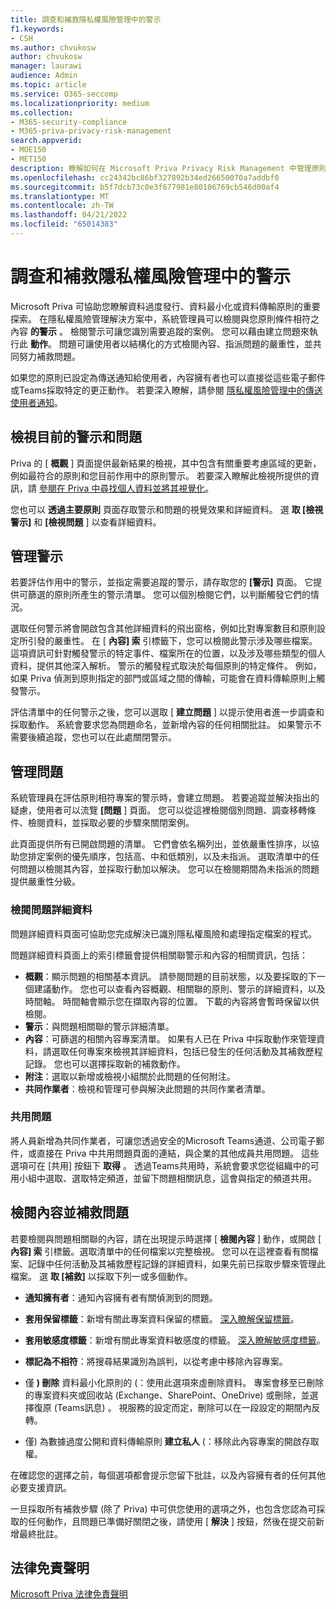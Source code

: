 ```yaml
---
title: 調查和補救隱私權風險管理中的警示
f1.keywords:
- CSH
ms.author: chvukosw
author: chvukosw
manager: laurawi
audience: Admin
ms.topic: article
ms.service: O365-seccomp
ms.localizationpriority: medium
ms.collection:
- M365-security-compliance
- M365-priva-privacy-risk-management
search.appverid:
- MOE150
- MET150
description: 瞭解如何在 Microsoft Priva Privacy Risk Management 中管理原則相符專案所引發的警示和問題。
ms.openlocfilehash: cc24342bc86bf327892b34ed26650070a7addbf0
ms.sourcegitcommit: b5f7dcb73c0e3f677981e80106769cb546d00af4
ms.translationtype: MT
ms.contentlocale: zh-TW
ms.lasthandoff: 04/21/2022
ms.locfileid: "65014383"
---
```

# <a name="investigate-and-remediate-alerts-in-privacy-risk-management"></a>調查和補救隱私權風險管理中的警示

Microsoft Priva 可協助您瞭解資料過度發行、資料最小化或資料傳輸原則的重要探索。 在隱私權風險管理解決方案中，系統管理員可以檢閱與您原則條件相符之內容 **的警示** 。 檢閱警示可讓您識別需要追蹤的案例。 您可以藉由建立問題來執行此 **動作**。 問題可讓使用者以結構化的方式檢閱內容、指派問題的嚴重性，並共同努力補救問題。

如果您的原則已設定為傳送通知給使用者，內容擁有者也可以直接從這些電子郵件或Teams採取特定的更正動作。 若要深入瞭解，請參閱 [隱私權風險管理中的傳送使用者通知](risk-management-notifications.md)。

## <a name="view-current-alerts-and-issues"></a>檢視目前的警示和問題

Priva 的 [ **概觀** ] 頁面提供最新結果的檢視，其中包含有關重要考慮區域的更新，例如最符合的原則和您目前作用中的原則警示。 若要深入瞭解此檢視所提供的資訊，請 [參閱在 Priva 中尋找個人資料並將其視覺化](priva-data-profile.md)。

您也可以 **透過主要原則** 頁面存取警示和問題的視覺效果和詳細資料。 選 **取 [檢視警示]** 和 **[檢視問題** ] 以查看詳細資料。

## <a name="manage-alerts"></a>管理警示

若要評估作用中的警示，並指定需要追蹤的警示，請存取您的 **[警示]** 頁面。 它提供可篩選的原則所產生的警示清單。 您可以個別檢閱它們，以判斷觸發它們的情況。

選取任何警示將會開啟包含其他詳細資料的飛出窗格，例如比對專案數目和原則設定所引發的嚴重性。 在 [ **內容] 索** 引標籤下，您可以檢閱此警示涉及哪些檔案。 這項資訊可針對觸發警示的特定事件、檔案所在的位置，以及涉及哪些類型的個人資料，提供其他深入解析。 警示的觸發程式取決於每個原則的特定條件。 例如，如果 Priva 偵測到原則指定的部門或區域之間的傳輸，可能會在資料傳輸原則上觸發警示。

評估清單中的任何警示之後，您可以選取 [ **建立問題** ] 以提示使用者進一步調查和採取動作。 系統會要求您為問題命名，並新增內容的任何相關批註。 如果警示不需要後續追蹤，您也可以在此處關閉警示。

## <a name="manage-issues"></a>管理問題

系統管理員在評估原則相符專案的警示時，會建立問題。 若要追蹤並解決指出的疑慮，使用者可以流覽 **[問題** ] 頁面。 您可以從這裡檢閱個別問題、調查移轉條件、檢閱資料，並採取必要的步驟來關閉案例。

此頁面提供所有已開啟問題的清單。 它們會依名稱列出，並依嚴重性排序，以協助您排定案例的優先順序，包括高、中和低類別，以及未指派。 選取清單中的任何問題以檢閱其內容，並採取行動加以解決。 您可以在檢閱期間為未指派的問題提供嚴重性分級。

### <a name="review-issue-details"></a>檢閱問題詳細資料

問題詳細資料頁面可協助您完成解決已識別隱私權風險和處理指定檔案的程式。

問題詳細資料頁面上的索引標籤會提供相關聯警示和內容的相關資訊，包括：

- **概觀**：顯示問題的相關基本資訊。 請參閱問題的目前狀態，以及要採取的下一個建議動作。 您也可以查看內容概觀、相關聯的原則、警示的詳細資料，以及時間軸。 時間軸會顯示您在擷取內容的位置。 下載的內容將會暫時保留以供檢閱。
- **警示**：與問題相關聯的警示詳細清單。
- **內容**：可篩選的相關內容專案清單。 如果有人已在 Priva 中採取動作來管理資料，請選取任何專案來檢視其詳細資料，包括已發生的任何活動及其補救歷程記錄。 您也可以選擇採取新的補救動作。
- **附注**：選取以新增或檢視小組關於此問題的任何附注。
- **共同作業者**：檢視和管理可參與解決此問題的共同作業者清單。

### <a name="share-the-issue"></a>共用問題

將人員新增為共同作業者，可讓您透過安全的Microsoft Teams通道、公司電子郵件，或直接在 Priva 中共用問題頁面的連結，與企業的其他成員共用問題。 這些選項可在 [共用] 按鈕下 **取得** 。 透過Teams共用時，系統會要求您從組織中的可用小組中選取、選取特定頻道，並留下問題相關訊息，這會與指定的頻道共用。

## <a name="review-content-and-remediate-issues"></a>檢閱內容並補救問題

若要檢閱與問題相關聯的內容，請在出現提示時選擇 [ **檢閱內容** ] 動作，或開啟 [ **內容] 索** 引標籤。選取清單中的任何檔案以完整檢視。 您可以在這裡查看有關檔案、記錄中任何活動及其補救歷程記錄的詳細資料，如果先前已採取步驟來管理此檔案。 選 **取 [補救]** 以採取下列一或多個動作。

- **通知擁有者**：通知內容擁有者有關偵測到的問題。

- **套用保留標籤**：新增有關此專案資料保留的標籤。 [深入瞭解保留標籤](/microsoft-365/compliance/create-apply-retention-labels)。

- **套用敏感度標籤**：新增有關此專案資料敏感度的標籤。 [深入瞭解敏感度標籤](/microsoft-365/compliance/sensitivity-labels)。

- **標記為不相符**：將搜尋結果識別為誤判，以從考慮中移除內容專案。

- 僅 **) 刪除** 資料最小化原則的 (：使用此選項來虛刪除資料。 專案會移至已刪除的專案資料夾或回收站 (Exchange、SharePoint、OneDrive) 或刪除，並選擇復原 (Teams訊息) 。 視服務的設定而定，刪除可以在一段設定的期間內反轉。

- 僅) 為數據過度公開和資料傳輸原則 **建立私人** (：移除此內容專案的開啟存取權。

在確認您的選擇之前，每個選項都會提示您留下批註，以及內容擁有者的任何其他必要支援資訊。

一旦採取所有補救步驟 (除了 Priva) 中可供您使用的選項之外，也包含您認為可採取的任何動作，且問題已準備好關閉之後，請使用 [ **解決** ] 按鈕，然後在提交前新增最終批註。

## <a name="legal-disclaimer"></a>法律免責聲明

[Microsoft Priva 法律免責聲明](priva-disclaimer.md)

